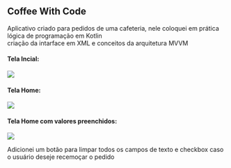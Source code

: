 ## Coffee With Code

<p>
  Aplicativo criado para pedidos de uma cafeteria, nele coloquei em prática lógica de programação em Kotlin <br>
  criação da intarface em XML e conceitos da arquitetura MVVM
</p> 

#### Tela Incial:

<img src="https://github.com/darleyleal98/coffee-wth-code/assets/132721098/bcc39451-541a-4dca-9716-fb69b808209b)"> </img>

#### Tela Home:

<img src="https://github.com/darleyleal98/coffee-wth-code/assets/132721098/502eadaf-aa31-4303-8434-7f98d3d495d5)"> </img>

#### Tela Home com valores preenchidos:

<img src="![image](https://github.com/darleyleal98/coffee-wth-code/assets/132721098/639d2378-40f8-4779-b2e0-bc616462c293)"> </img>

<p> Adicionei um botão para limpar todos os campos de texto e checkbox caso o usuário deseje recemoçar o pedido </p>
